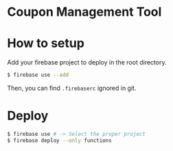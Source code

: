 # Coupon Management Tool
# How to setup
Add your firebase project to deploy in the root directory.
```bash
$ firebase use --add
```
Then, you can find `.firebaserc` ignored in git.

# Deploy
```bash
$ firebase use # -> Select the proper project
$ firebase deploy --only functions
```
